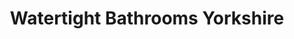 ---
title: "Watertight Bathrooms Yorkshire"
url: /horsforth/watertight-bathrooms-yorkshire/
shop: bathroom
---